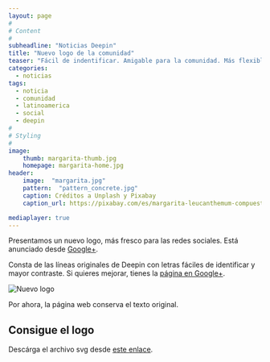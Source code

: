 ```yaml
---
layout: page
#
# Content
#
subheadline: "Noticias Deepin"
title: "Nuevo logo de la comunidad"
teaser: "Fácil de indentificar. Amigable para la comunidad. Más flexible con las redes sociales."
categories:
  - noticias
tags:
  - noticia
  - comunidad
  - latinoamerica
  - social
  - deepin
#
# Styling
#
image:
    thumb: margarita-thumb.jpg
    homepage: margarita-home.jpg
header:
    image:  "margarita.jpg"
    pattern:  "pattern_concrete.jpg"
    caption: Créditos a Unplash y Pixabay
    caption_url: https://pixabay.com/es/margarita-leucanthemum-compuestos-74886/

mediaplayer: true
---
```

Presentamos un nuevo logo, más fresco para las redes sociales. Está anunciado desde [Google+](https://plus.google.com/106731706454776586722/posts/jPJRcRLGj5F).

Consta de las líneas originales de Deepin con letras fáciles de identificar y mayor contraste. Si quieres mejorar, tienes la [página en Google+](https://plus.google.com/106731706454776586722).

<img class="t60" src="{{ site.urlimg }}nuevologo.png" alt="Nuevo logo">

Por ahora, la página web conserva el texto original.

## Consigue el logo

Descárga el archivo svg desde [este enlace](https://drive.google.com/open?id=0ByDjMMLiciC2NERKN1VSZ21PZUk).
